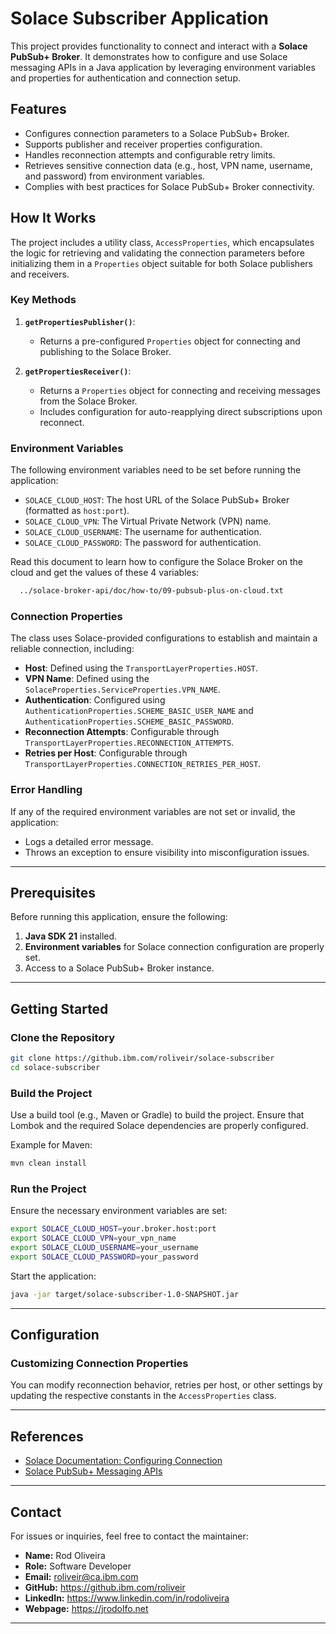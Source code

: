 # Solace Subscriber Application

This project provides functionality to connect and interact with a **Solace PubSub+ Broker**. It demonstrates how to configure and use Solace messaging APIs in a Java application by leveraging environment variables and properties for authentication and connection setup.

## Features

- Configures connection parameters to a Solace PubSub+ Broker.
- Supports publisher and receiver properties configuration.
- Handles reconnection attempts and configurable retry limits.
- Retrieves sensitive connection data (e.g., host, VPN name, username, and password) from environment variables.
- Complies with best practices for Solace PubSub+ Broker connectivity.

## How It Works

The project includes a utility class, `AccessProperties`, which encapsulates the logic for retrieving and validating the connection parameters before initializing them in a `Properties` object suitable for both Solace publishers and receivers.

### Key Methods

1. **`getPropertiesPublisher()`**:
    - Returns a pre-configured `Properties` object for connecting and publishing to the Solace Broker.

2. **`getPropertiesReceiver()`**:
    - Returns a `Properties` object for connecting and receiving messages from the Solace Broker.
    - Includes configuration for auto-reapplying direct subscriptions upon reconnect.

### Environment Variables

The following environment variables need to be set before running the application:

- `SOLACE_CLOUD_HOST`: The host URL of the Solace PubSub+ Broker (formatted as `host:port`).
- `SOLACE_CLOUD_VPN`: The Virtual Private Network (VPN) name.
- `SOLACE_CLOUD_USERNAME`: The username for authentication.
- `SOLACE_CLOUD_PASSWORD`: The password for authentication.

Read this document to learn how to configure the Solace Broker on the cloud and get the values of these 4 variables:

```bash
  ../solace-broker-api/doc/how-to/09-pubsub-plus-on-cloud.txt
```

### Connection Properties

The class uses Solace-provided configurations to establish and maintain a reliable connection, including:

- **Host**: Defined using the `TransportLayerProperties.HOST`.
- **VPN Name**: Defined using the `SolaceProperties.ServiceProperties.VPN_NAME`.
- **Authentication**: Configured using `AuthenticationProperties.SCHEME_BASIC_USER_NAME` and `AuthenticationProperties.SCHEME_BASIC_PASSWORD`.
- **Reconnection Attempts**: Configurable through `TransportLayerProperties.RECONNECTION_ATTEMPTS`.
- **Retries per Host**: Configurable through `TransportLayerProperties.CONNECTION_RETRIES_PER_HOST`.

### Error Handling

If any of the required environment variables are not set or invalid, the application:

- Logs a detailed error message.
- Throws an exception to ensure visibility into misconfiguration issues.

---

## Prerequisites

Before running this application, ensure the following:

1. **Java SDK 21** installed.
2. **Environment variables** for Solace connection configuration are properly set.
3. Access to a Solace PubSub+ Broker instance.

---

## Getting Started

### Clone the Repository

```bash
git clone https://github.ibm.com/roliveir/solace-subscriber
cd solace-subscriber
```

### Build the Project

Use a build tool (e.g., Maven or Gradle) to build the project. Ensure that Lombok and the required Solace dependencies are properly configured.

Example for Maven:

```bash
mvn clean install
```

### Run the Project

Ensure the necessary environment variables are set:

```bash
export SOLACE_CLOUD_HOST=your.broker.host:port
export SOLACE_CLOUD_VPN=your_vpn_name
export SOLACE_CLOUD_USERNAME=your_username
export SOLACE_CLOUD_PASSWORD=your_password
```

Start the application:

```bash
java -jar target/solace-subscriber-1.0-SNAPSHOT.jar
```

---

## Configuration

### Customizing Connection Properties

You can modify reconnection behavior, retries per host, or other settings by updating the respective constants in the `AccessProperties` class.

---

## References

- [Solace Documentation: Configuring Connection](https://docs.solace.com/Solace-PubSub-Messaging-APIs/API-Developer-Guide/Configuring-Connection-T.htm)
- [Solace PubSub+ Messaging APIs](https://docs.solace.com/Solace-PubSub-Messaging-APIs/Default.htm)

---

## Contact

For issues or inquiries, feel free to contact the maintainer:

- **Name:** Rod Oliveira
- **Role:** Software Developer
- **Email:** roliveir@ca.ibm.com
- **GitHub:** https://github.ibm.com/roliveir
- **LinkedIn:** https://www.linkedin.com/in/rodoliveira
- **Webpage:** https://jrodolfo.net

---
